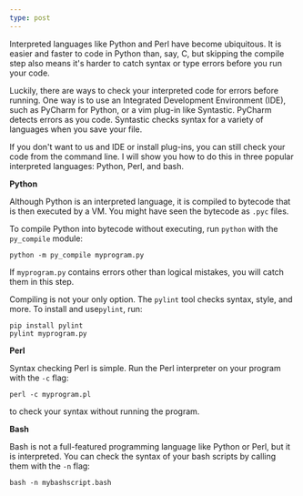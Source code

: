 ```yaml
---
type: post
---
```


Interpreted languages like Python and Perl have become ubiquitous. It is easier and faster to code in Python than, say, C, but skipping the compile step also means it's harder to catch syntax or type errors before you run your code. 

Luckily, there are ways to check your interpreted code for errors before running. One way is to use an Integrated Development Environment (IDE), such as PyCharm for Python, or a vim plug-in like Syntastic. PyCharm detects errors as you code. Syntastic checks syntax for a variety of languages when you save your file.

If you don\'t want to us and IDE or install plug-ins, you can still check your code from the command line. I will show you how to do this in three popular interpreted languages: Python, Perl, and bash.

**Python**

Although Python is an interpreted language, it is  compiled to bytecode that is then executed by a VM. You might have seen the bytecode as ``.pyc`` files.

To compile Python into bytecode without executing, run ``python`` with the ``py_compile`` module:

    python -m py_compile myprogram.py
    
If ``myprogram.py`` contains errors other than logical mistakes, you will catch them in this step.

Compiling is not your only option. The ``pylint`` tool checks syntax, style, and more. To install and use``pylint``, run:

    pip install pylint
    pylint myprogram.py
    
**Perl**

Syntax checking Perl is simple. Run the Perl interpreter on your program with the ``-c`` flag:

    perl -c myprogram.pl
    
to check your syntax without running the program.

**Bash**

Bash is not a full-featured programming language like Python or Perl, but it is interpreted. You can check the syntax of your bash scripts by calling them with the ``-n`` flag:

    bash -n mybashscript.bash
